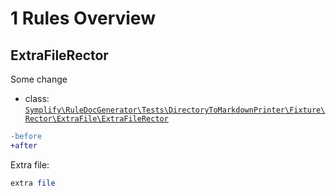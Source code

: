 # 1 Rules Overview

## ExtraFileRector

Some change

- class: [`Symplify\RuleDocGenerator\Tests\DirectoryToMarkdownPrinter\Fixture\Rector\ExtraFile\ExtraFileRector`](packages/rule-doc-generator/tests/DirectoryToMarkdownPrinter/Fixture/Rector/ExtraFile/ExtraFileRector.php)

```diff
-before
+after
```

Extra file:

```php
extra file
```

<br>
